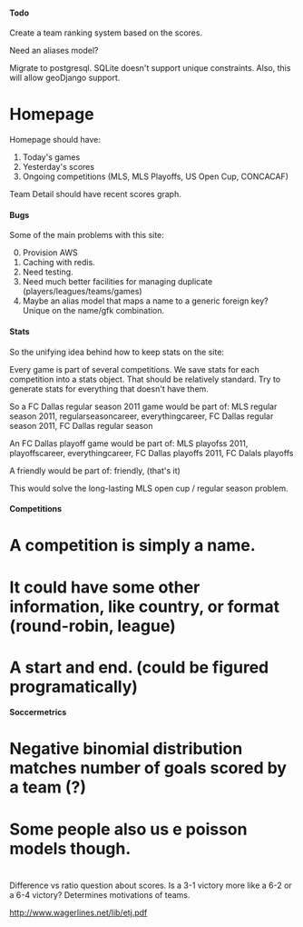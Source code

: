 
#### Todo

Create a team ranking system based on the scores.

Need an aliases model?

Migrate to postgresql. SQLite doesn't support unique constraints. Also, this will allow geoDjango support.


# Homepage

Homepage should have:
1. Today's games
2. Yesterday's scores
3. Ongoing competitions (MLS, MLS Playoffs, US Open Cup, CONCACAF)


Team Detail should have recent scores graph.


#### Bugs

Some of the main problems with this site:

0. Provision AWS
1. Caching with redis.
2. Need testing.
3. Need much better facilities for managing duplicate (players/leagues/teams/games)
4. Maybe an alias model that maps a name to a generic foreign key? Unique on the name/gfk combination.


#### Stats

So the unifying idea behind how to keep stats on the site:

Every game is part of several competitions. We save stats for each competition into a stats object. That should be relatively standard. 
Try to generate stats for everything that doesn't have them.

So a FC Dallas regular season  2011 game would be part of:
MLS regular season 2011, regularseasoncareer, everythingcareer, FC Dallas regular season 2011, FC Dallas regular season

An FC Dallas playoff game would be part of:
MLS playofss 2011, playoffscareer, everythingcareer, FC Dallas playoffs 2011, FC Dalals playoffs

A friendly would be part of:
friendly, (that's it)

This would solve the long-lasting MLS open cup / regular season problem.

#### Competitions 

# A competition is simply a name.
# It could have some other information, like country, or format (round-robin, league)
# A start and end. (could be figured programatically)


#### Soccermetrics

# Negative binomial distribution matches number of goals scored by a team (?)
# Some people also us e poisson models though.
# 
Difference vs ratio question about scores.
Is a 3-1 victory more like a 6-2 or a 6-4 victory?
Determines motivations of teams.

http://www.wagerlines.net/lib/etj.pdf
